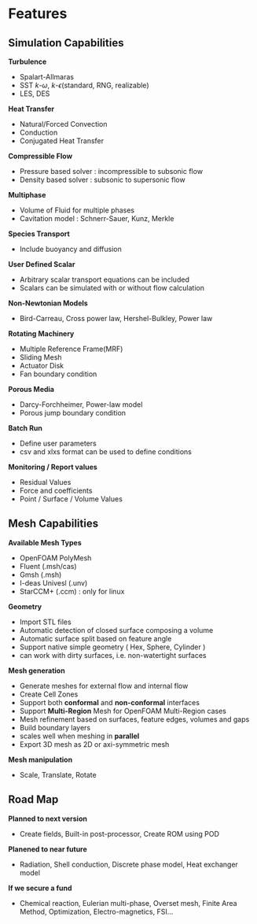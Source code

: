 # Features

## Simulation Capabilities

**Turbulence**

* Spalart-Allmaras
* SST $k$-$\omega$, $k$-$\epsilon$(standard, RNG, realizable)
* LES, DES

**Heat Transfer**

* Natural/Forced Convection
* Conduction
* Conjugated Heat Transfer

**Compressible Flow**

* Pressure based solver : incompressible to subsonic flow
* Density based solver : subsonic to supersonic flow

**Multiphase**

* Volume of Fluid for multiple phases
* Cavitation model : Schnerr-Sauer, Kunz, Merkle

**Species Transport**

* Include buoyancy and diffusion

**User Defined Scalar**

* Arbitrary scalar transport equations can be included
* Scalars can be simulated with or without flow calculation

**Non-Newtonian Models**

* Bird-Carreau, Cross power law, Hershel-Bulkley, Power law

**Rotating Machinery**

* Multiple Reference Frame(MRF)
* Sliding Mesh
* Actuator Disk
* Fan boundary condition

**Porous Media**

* Darcy-Forchheimer, Power-law model
* Porous jump boundary condition

**Batch Run**

* Define user parameters
* csv and xlxs format can be used to define conditions

**Monitoring / Report values**

* Residual Values
* Force and coefficients
* Point / Surface / Volume Values

## Mesh Capabilities

**Available Mesh Types**

* OpenFOAM PolyMesh
* Fluent (.msh/cas)
* Gmsh (.msh)
* I-deas Univesl (.unv)
* StarCCM+ (.ccm) : only for linux

**Geometry**

* Import STL files
* Automatic detection of closed surface composing a volume
* Automatic surface split based on feature angle
* Support native simple geometry ( Hex, Sphere, Cylinder )
* can work with dirty surfaces, i.e. non-watertight surfaces

**Mesh generation**

* Generate meshes for external flow and internal flow
* Create Cell Zones
* Support both **conformal** and **non-conformal** interfaces
* Support **Multi-Region** Mesh for OpenFOAM Multi-Region cases
* Mesh refinement based on surfaces, feature edges, volumes and gaps
* Build boundary layers
* scales well when meshing in **parallel**
* Export 3D mesh as 2D or axi-symmetric mesh

**Mesh manipulation**

* Scale, Translate, Rotate

## Road Map

**Planned to next version**

* Create fields, Built-in post-processor, Create ROM using POD

**Planened to near future**

* Radiation, Shell conduction, Discrete phase model, Heat  exchanger model

**If we secure a fund**

* Chemical reaction, Eulerian multi-phase, Overset mesh, Finite Area Method, Optimization, Electro-magnetics, FSI...




